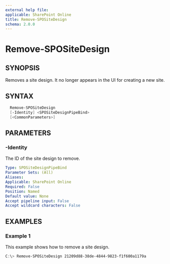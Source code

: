 ```yaml
---
external help file: 
applicable: SharePoint Online
title: Remove-SPOSiteDesign
schema: 2.0.0
---
```


# Remove-SPOSiteDesign

## SYNOPSIS

Removes a site design. It no longer appears in the UI for creating a new site.

## SYNTAX

```powershell
  Remove-SPOSiteDesign
  [-Identity] <SPOSiteDesignPipeBind>
  [<CommonParameters>]
```


## PARAMETERS

### -Identity
The ID of the site design to remove.

```yaml
Type: SPOSiteDesignPipeBind
Parameter Sets: (All)
Aliases: 
Applicable: SharePoint Online
Required: False 
Position: Named
Default value: None
Accept pipeline input: False
Accept wildcard characters: False  
```

## EXAMPLES

### Example 1

This example shows how to remove a site design. 

```powershell
C:\> Remove-SPOSiteDesign 21209d88-38de-4844-9823-f1f600a1179a
```

